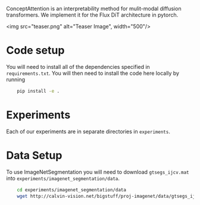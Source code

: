 
ConceptAttention is an interpretability method for mulit-modal diffusion transformers. We implement it for the Flux DiT architecture in pytorch. 

<img src="teaser.png" alt="Teaser Image", width="500"/>

# Code setup

You will need to install all of the dependencies specified in `requirements.txt`. You will then need to install the code here locally by running
```bash
    pip install -e .
```
# Experiments

Each of our experiments are in separate directories in `experiments`. 

# Data Setup
To use ImageNetSegmentation you will need to download `gtsegs_ijcv.mat` into `experiments/imagenet_segmentation/data`. 

```bash
    cd experiments/imagenet_segmentation/data
    wget http://calvin-vision.net/bigstuff/proj-imagenet/data/gtsegs_ijcv.mat
```
